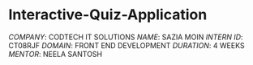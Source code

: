 # Interactive-Quiz-Application
*COMPANY*: CODTECH IT SOLUTIONS
*NAME*: SAZIA MOIN
*INTERN ID*: CT08RJF
*DOMAIN*: FRONT END DEVELOPMENT
*DURATION*: 4 WEEKS
*MENTOR*: NEELA SANTOSH
